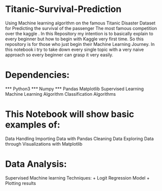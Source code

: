 # Titanic-Survival-Prediction
Using Machine learning algorithm on the famous Titanic Disaster Dataset for Predicting the survival of the passenger
The most famous competition over the kaggle . In this Repository my intention is to basically explain to every beginner but how to begin with Kaggle very first time. So this repository is for those who just begin their Machine Learning Journey. In this notebook i try to take down every single topic with a very naive approach so every beginner can grasp it very easily.

# Dependencies:
*** Python3
*** Numpy
*** Pandas
Matplotlib
Supervised Learning
Machine Learning Algorithm
Classification Algorithms

# This Notebook will show basic examples of:
Data Handling
Importing Data with Pandas
Cleaning Data
Exploring Data through Visualizations with Matplotlib

# Data Analysis:
Supervised Machine learning Techniques: + Logit Regression Model + Plotting results 
